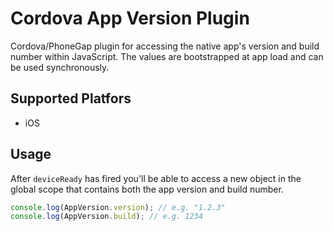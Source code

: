 # Cordova App Version Plugin

Cordova/PhoneGap plugin for accessing the native app's version and build number within JavaScript. The values are bootstrapped at app load and can be used synchronously.

## Supported Platfors

- iOS

## Usage

After `deviceReady` has fired you'll be able to access a new object in the global scope that contains both the app version and build number.

```javascript
console.log(AppVersion.version); // e.g. "1.2.3"
console.log(AppVersion.build); // e.g. 1234
```
